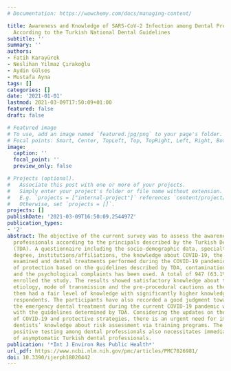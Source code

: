 ```yaml
---
# Documentation: https://wowchemy.com/docs/managing-content/

title: Awareness and Knowledge of SARS-CoV-2 Infection among Dental Professionals
  According to the Turkish National Dental Guidelines
subtitle: ''
summary: ''
authors:
- Fatih Karayürek
- Neslihan Yilmaz Çırakoğlu
- Aydin Gülses
- Mustafa Ayna
tags: []
categories: []
date: '2021-01-01'
lastmod: 2021-03-09T17:50:09+01:00
featured: false
draft: false

# Featured image
# To use, add an image named `featured.jpg/png` to your page's folder.
# Focal points: Smart, Center, TopLeft, Top, TopRight, Left, Right, BottomLeft, Bottom, BottomRight.
image:
  caption: ''
  focal_point: ''
  preview_only: false

# Projects (optional).
#   Associate this post with one or more of your projects.
#   Simply enter your project's folder or file name without extension.
#   E.g. `projects = ["internal-project"]` references `content/project/deep-learning/index.md`.
#   Otherwise, set `projects = []`.
projects: []
publishDate: '2021-03-09T16:50:09.254497Z'
publication_types:
- '2'
abstract: The objective of the current survey was to assess the awareness of the dental
  professionals according to the principals described by the Turkish Dental Association
  (TDA). A questionnaire including the socio-demographic data, specialties/academic
  degree, institutions/affiliations, the knowledge about COVID-19, the number of patients
  examined and dental treatments performed during the COVID-19 pandemic, the knowledge
  of protection based on the guidelines described by TDA, contamination with COVID-19
  and the psychological complaints has been used. A total of 947 (63.1%) dentists
  enrolled the study. The results showed satisfactory knowledge about the COVID-19
  etiology, mode of transmission and the pre-procedural cautions as the majority of
  them had a fair level of knowledge with significantly higher knowledge among specialized
  respondents. The participants have also recorded a good judgment towards performing
  the emergency dental treatment during the current COVID-19 pandemic which corresponds
  with the guidelines determined by TDA. Considering the updates on the transmission
  of COVID-19 and protective strategies, there is an urgent need for improvement of
  dentists’ knowledge about risk assessment via training programs. The incidence of
  positive testing among dental professionals also necessitates immediately testing
  of asymptomatic Turkish dental professionals.
publication: '*Int J Environ Res Public Health*'
url_pdf: https://www.ncbi.nlm.nih.gov/pmc/articles/PMC7826981/
doi: 10.3390/ijerph18020442
---
```


